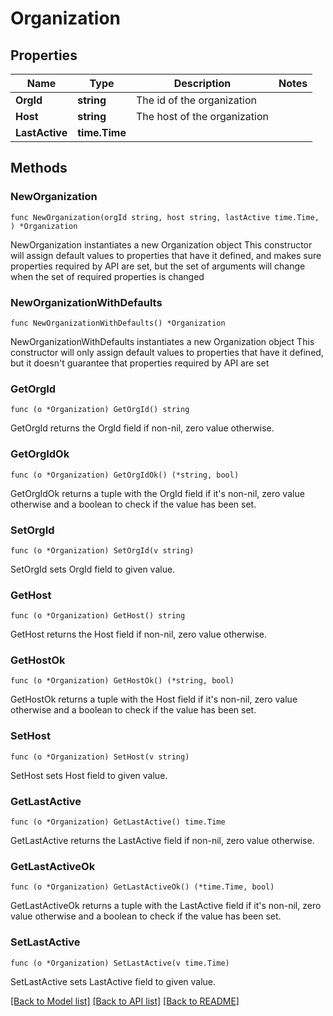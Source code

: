 # Organization

## Properties

Name | Type | Description | Notes
------------ | ------------- | ------------- | -------------
**OrgId** | **string** | The id of the organization | 
**Host** | **string** | The host of the organization | 
**LastActive** | **time.Time** |  | 

## Methods

### NewOrganization

`func NewOrganization(orgId string, host string, lastActive time.Time, ) *Organization`

NewOrganization instantiates a new Organization object
This constructor will assign default values to properties that have it defined,
and makes sure properties required by API are set, but the set of arguments
will change when the set of required properties is changed

### NewOrganizationWithDefaults

`func NewOrganizationWithDefaults() *Organization`

NewOrganizationWithDefaults instantiates a new Organization object
This constructor will only assign default values to properties that have it defined,
but it doesn't guarantee that properties required by API are set

### GetOrgId

`func (o *Organization) GetOrgId() string`

GetOrgId returns the OrgId field if non-nil, zero value otherwise.

### GetOrgIdOk

`func (o *Organization) GetOrgIdOk() (*string, bool)`

GetOrgIdOk returns a tuple with the OrgId field if it's non-nil, zero value otherwise
and a boolean to check if the value has been set.

### SetOrgId

`func (o *Organization) SetOrgId(v string)`

SetOrgId sets OrgId field to given value.


### GetHost

`func (o *Organization) GetHost() string`

GetHost returns the Host field if non-nil, zero value otherwise.

### GetHostOk

`func (o *Organization) GetHostOk() (*string, bool)`

GetHostOk returns a tuple with the Host field if it's non-nil, zero value otherwise
and a boolean to check if the value has been set.

### SetHost

`func (o *Organization) SetHost(v string)`

SetHost sets Host field to given value.


### GetLastActive

`func (o *Organization) GetLastActive() time.Time`

GetLastActive returns the LastActive field if non-nil, zero value otherwise.

### GetLastActiveOk

`func (o *Organization) GetLastActiveOk() (*time.Time, bool)`

GetLastActiveOk returns a tuple with the LastActive field if it's non-nil, zero value otherwise
and a boolean to check if the value has been set.

### SetLastActive

`func (o *Organization) SetLastActive(v time.Time)`

SetLastActive sets LastActive field to given value.



[[Back to Model list]](../README.md#documentation-for-models) [[Back to API list]](../README.md#documentation-for-api-endpoints) [[Back to README]](../README.md)


